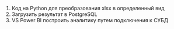 1. Код на Python для преобразования xlsx в определенный вид
2. Загрузить результат в PostgreSQL
3. VS Power BI построить аналитику путем подключения к СУБД
